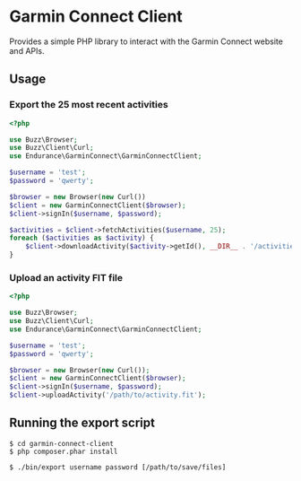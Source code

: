 Garmin Connect Client
=====================

Provides a simple PHP library to interact with the Garmin Connect website and APIs.

Usage
-----

### Export the 25 most recent activities

```php
<?php

use Buzz\Browser;
use Buzz\Client\Curl;
use Endurance\GarminConnect\GarminConnectClient;

$username = 'test';
$password = 'qwerty';

$browser = new Browser(new Curl())
$client = new GarminConnectClient($browser);
$client->signIn($username, $password);

$activities = $client->fetchActivities($username, 25);
foreach ($activities as $activity) {
    $client->downloadActivity($activity->getId(), __DIR__ . '/activities/' . $activity->getId() . '.tcx');
}
```

### Upload an activity FIT file

```php
<?php

use Buzz\Browser;
use Buzz\Client\Curl;
use Endurance\GarminConnect\GarminConnectClient;

$username = 'test';
$password = 'qwerty';

$browser = new Browser(new Curl());
$client = new GarminConnectClient($browser);
$client->signIn($username, $password);
$client->uploadActivity('/path/to/activity.fit');
```

Running the export script
-------------------------

    $ cd garmin-connect-client
    $ php composer.phar install

    $ ./bin/export username password [/path/to/save/files]
